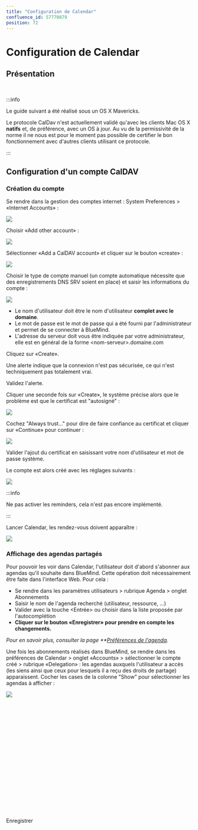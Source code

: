 ```yaml
---
title: "Configuration de Calendar"
confluence_id: 57770879
position: 72
---
```

# Configuration de Calendar


## Présentation

 


:::info

Le guide suivant a été réalisé sous un OS X Mavericks.

Le protocole CalDav n'est actuellement validé qu'avec les clients Mac OS X **natifs** et, de préférence, avec un OS à jour. Au vu de la permissivité de la norme il ne nous est pour le moment pas possible de certifier le bon fonctionnement avec d'autres clients utilisant ce protocole.

:::


## Configuration d'un compte CalDAV

### Création du compte

Se rendre dans la gestion des comptes internet : System Preferences > «Internet Accounts» :

![](../../../../attachments/57770879/57770888.png)

Choisir «Add other account» :

![](../../../../attachments/57770879/57770887.png)

Sélectionner «Add a CalDAV account» et cliquer sur le bouton «create» :

![](../../../../attachments/57770879/57770886.png)

Choisir le type de compte manuel (un compte automatique nécessite que des enregistrements DNS SRV soient en place) et saisir les informations du compte :

![](../../../../attachments/57770879/57770885.png)

- Le nom d'utilisateur doit être le nom d'utilisateur **complet **avec le domaine****. 
- Le mot de passe est le mot de passe qui a été fourni par l'administrateur et permet de se connecter à BlueMind.
- L'adresse du serveur doit vous être indiquée par votre administrateur, elle est en général de la forme &lt;nom-serveur>.domaine.com 


Cliquez sur «Create».

Une alerte indique que la connexion n'est pas sécurisée, ce qui n'est techniquement pas totalement vrai.

Validez l'alerte.

Cliquer une seconde fois sur «Create», le système précise alors que le problème est que le certificat est "autosigné" :

![](../../../../attachments/57770879/57770884.png)

Cochez "Always trust..." pour dire de faire confiance au certificat et cliquer sur «Continue» pour continuer :

![](../../../../attachments/57770879/57770883.png)

Valider l'ajout du certificat en saisissant votre nom d'utilisateur et mot de passe système.

Le compte est alors créé avec les réglages suivants :

![](../../../../attachments/57770879/57770882.png)


:::info

Ne pas activer les reminders, cela n'est pas encore implémenté.

:::

Lancer Calendar, les rendez-vous doivent apparaître :

![](../../../../attachments/57770879/57770881.png)

### Affichage des agendas partagés

Pour pouvoir les voir dans Calendar, l'utilisateur doit d'abord s'abonner aux agendas qu'il souhaite dans BlueMind. Cette opération doit nécessairement être faite dans l'interface Web.
Pour cela :

- Se rendre dans les paramètres utilisateurs > rubrique Agenda > onglet Abonnements
- Saisir le nom de l'agenda recherché (utilisateur, ressource, ...)
- Valider avec la touche &lt;Entrée> ou choisir dans la liste proposée par l'autocomplétion
- **Cliquer sur le bouton «Enregistrer» pour prendre en compte les changements.**


*Pour en savoir plus, consulter la page **[Préférences de l'agenda](/Guide_de_l_utilisateur/L_agenda/Préférences_de_l_agenda/)*.

Une fois les abonnements réalisés dans BlueMind, se rendre dans les préférences de Calendar > onglet «Accounts» > sélectionner le compte créé > rubrique «Delegation» : les agendas auxquels l'utilisateur a accès (les siens ainsi que ceux pour lesquels il a reçu des droits de partage) apparaissent.
Cocher les cases de la colonne "Show" pour sélectionner les agendas à afficher :

![](../../../../attachments/57770879/57770880.png)

 


 

 

 

 

 

 

 

 

 

Enregistrer


